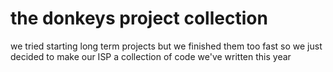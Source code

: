 # the donkeys project collection
we tried starting long term projects but we finished them too fast so we just decided to make our ISP a collection of code we've written this year
